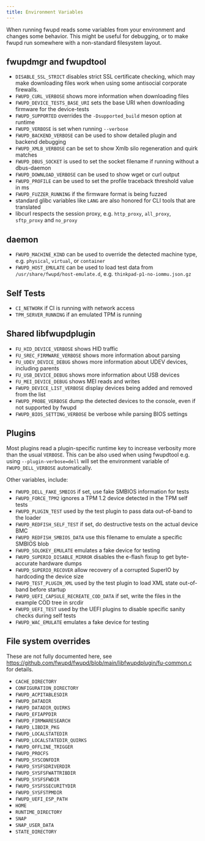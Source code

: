 ```yaml
---
title: Environment Variables
---
```


When running fwupd reads some variables from your environment and changes some
behavior. This might be useful for debugging, or to make fwupd run somewhere
with a non-standard filesystem layout.

## fwupdmgr and fwupdtool

* `DISABLE_SSL_STRICT` disables strict SSL certificate checking, which may make
  downloading files work when using some antisocial corporate firewalls.
* `FWUPD_CURL_VERBOSE` shows more information when downloading files
* `FWUPD_DEVICE_TESTS_BASE_URI` sets the base URI when downloading firmware for the device-tests
* `FWUPD_SUPPORTED` overrides the `-Dsupported_build` meson option at runtime
* `FWUPD_VERBOSE` is set when running `--verbose`
* `FWUPD_BACKEND_VERBOSE` can be used to show detailed plugin and backend debugging
* `FWUPD_XMLB_VERBOSE` can be set to show Xmlb silo regeneration and quirk matches
* `FWUPD_DBUS_SOCKET` is used to set the socket filename if running without a dbus-daemon
* `FWUPD_DOWNLOAD_VERBOSE` can be used to show wget or curl output
* `FWUPD_PROFILE` can be used to set the profile traceback threshold value in ms
* `FWUPD_FUZZER_RUNNING` if the firmware format is being fuzzed
* standard glibc variables like `LANG` are also honored for CLI tools that are translated
* libcurl respects the session proxy, e.g. `http_proxy`, `all_proxy`, `sftp_proxy` and `no_proxy`

## daemon

* `FWUPD_MACHINE_KIND` can be used to override the detected machine type, e.g. `physical`, `virtual`, or `container`
* `FWUPD_HOST_EMULATE` can be used to load test data from `/usr/share/fwupd/host-emulate.d`, e.g. `thinkpad-p1-no-iommu.json.gz`

## Self Tests

* `CI_NETWORK` if CI is running with network access
* `TPM_SERVER_RUNNING` if an emulated TPM is running

## Shared libfwupdplugin

* `FU_HID_DEVICE_VERBOSE` shows HID traffic
* `FU_SREC_FIRMWARE_VERBOSE` shows more information about parsing
* `FU_UDEV_DEVICE_DEBUG` shows more information about UDEV devices, including parents
* `FU_USB_DEVICE_DEBUG` shows more information about USB devices
* `FU_MEI_DEVICE_DEBUG` shows MEI reads and writes
* `FWUPD_DEVICE_LIST_VERBOSE` display devices being added and removed from the list
* `FWUPD_PROBE_VERBOSE` dump the detected devices to the console, even if not supported by fwupd
* `FWUPD_BIOS_SETTING_VERBOSE` be verbose while parsing BIOS settings

## Plugins

Most plugins read a plugin-specific runtime key to increase verbosity more than the usual `VERBOSE`.
This can be also used when using fwupdtool e.g. using `--plugin-verbose=dell` will set the
environment variable of `FWUPD_DELL_VERBOSE` automatically.

Other variables, include:

* `FWUPD_DELL_FAKE_SMBIOS` if set, use fake SMBIOS information for tests
* `FWUPD_FORCE_TPM2` ignores a TPM 1.2 device detected in the TPM self tests
* `FWUPD_PLUGIN_TEST` used by the test plugin to pass data out-of-band to the loader
* `FWUPD_REDFISH_SELF_TEST` if set, do destructive tests on the actual device BMC
* `FWUPD_REDFISH_SMBIOS_DATA` use this filename to emulate a specific SMBIOS blob
* `FWUPD_SOLOKEY_EMULATE` emulates a fake device for testing
* `FWUPD_SUPERIO_DISABLE_MIRROR` disables the e-flash fixup to get byte-accurate hardware dumps
* `FWUPD_SUPERIO_RECOVER` allow recovery of a corrupted SuperIO by hardcoding the device size
* `FWUPD_TEST_PLUGIN_XML` used by the test plugin to load XML state out-of-band before startup
* `FWUPD_UEFI_CAPSULE_RECREATE_COD_DATA` if set, write the files in the example COD tree in srcdir
* `FWUPD_UEFI_TEST` used by the UEFI plugins to disable specific sanity checks during self tests
* `FWUPD_WAC_EMULATE` emulates a fake device for testing

## File system overrides

These are not fully documented here, see <https://github.com/fwupd/fwupd/blob/main/libfwupdplugin/fu-common.c>
for details.

* `CACHE_DIRECTORY`
* `CONFIGURATION_DIRECTORY`
* `FWUPD_ACPITABLESDIR`
* `FWUPD_DATADIR`
* `FWUPD_DATADIR_QUIRKS`
* `FWUPD_EFIAPPDIR`
* `FWUPD_FIRMWARESEARCH`
* `FWUPD_LIBDIR_PKG`
* `FWUPD_LOCALSTATEDIR`
* `FWUPD_LOCALSTATEDIR_QUIRKS`
* `FWUPD_OFFLINE_TRIGGER`
* `FWUPD_PROCFS`
* `FWUPD_SYSCONFDIR`
* `FWUPD_SYSFSDRIVERDIR`
* `FWUPD_SYSFSFWATTRIBDIR`
* `FWUPD_SYSFSFWDIR`
* `FWUPD_SYSFSSECURITYDIR`
* `FWUPD_SYSFSTPMDIR`
* `FWUPD_UEFI_ESP_PATH`
* `HOME`
* `RUNTIME_DIRECTORY`
* `SNAP`
* `SNAP_USER_DATA`
* `STATE_DIRECTORY`
